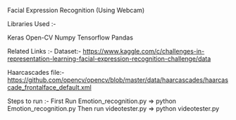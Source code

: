 
Facial Expression Recognition (Using Webcam)

Libraries Used :-

Keras
Open-CV
Numpy
Tensorflow
Pandas


Related Links :-
Dataset:-
https://www.kaggle.com/c/challenges-in-representation-learning-facial-expression-recognition-challenge/data 

Haarcascades file:-
https://github.com/opencv/opencv/blob/master/data/haarcascades/haarcascade_frontalface_default.xml

Steps to run :-
First Run Emotion_recognition.py => python Emotion_recognition.py
Then run videotester.py => python videotester.py


